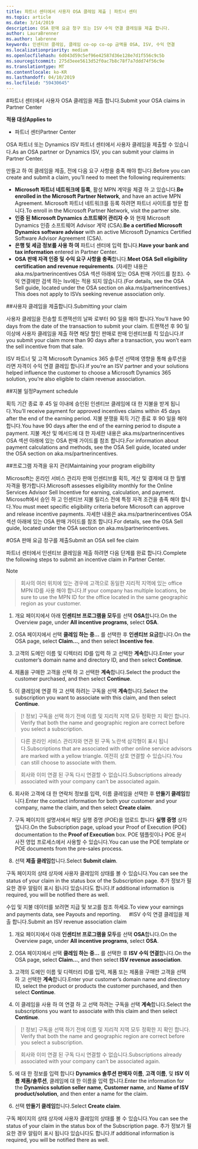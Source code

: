 ```yaml
---
title: 파트너 센터에서 사용자 OSA 클레임 제출 | 파트너 센터
ms.topic: article
ms.date: 3/14/2019
description: OSA 판매 요금 청구 또는 ISV 수익 연결 클레임을 제출 합니다.
author: LauraBrenner
ms.author: labrenne
keywords: 인센티브 클레임, 클레임 co-op co-op 금액을 OSA, ISV, 수익 연결
ms.localizationpriority: medium
ms.openlocfilehash: 6d043d59c5ef96e42587d36e128e7d1f556c9c5b
ms.sourcegitcommit: 275d3eee5613d52f0ac7b8c78f7a7ddd74f56c9e
ms.translationtype: MT
ms.contentlocale: ko-KR
ms.lasthandoff: 04/10/2019
ms.locfileid: "59430645"
---
```

#<a name="submit-your-osa-claims-in-partner-center"></a><span data-ttu-id="7a1c0-104">파트너 센터에서 사용자 OSA 클레임을 제출 합니다.</span><span class="sxs-lookup"><span data-stu-id="7a1c0-104">Submit your OSA claims in Partner Center</span></span>

**<span data-ttu-id="7a1c0-105">적용 대상</span><span class="sxs-lookup"><span data-stu-id="7a1c0-105">Applies to</span></span>**

-  <span data-ttu-id="7a1c0-106">파트너 센터</span><span class="sxs-lookup"><span data-stu-id="7a1c0-106">Partner Center</span></span>

<span data-ttu-id="7a1c0-107">OSA 파트너 또는 Dynamics ISV 파트너 센터에서 사용자 클레임을 제출할 수 있습니다.</span><span class="sxs-lookup"><span data-stu-id="7a1c0-107">As an OSA partner or Dynamics ISV, you can submit your claims in Partner Center.</span></span> 

<span data-ttu-id="7a1c0-108">만들고 하 여 클레임을 제출, 전에 다음 요구 사항을 충족 해야 합니다.</span><span class="sxs-lookup"><span data-stu-id="7a1c0-108">Before you can create and submit a claim, you’ll need to meet the following requirements:</span></span> 
-   <span data-ttu-id="7a1c0-109">**Microsoft 파트너 네트워크에 등록**, 활성 MPN 계약을 체결 하 고 있습니다.</span><span class="sxs-lookup"><span data-stu-id="7a1c0-109">**Be enrolled in the Microsoft Partner Network**, and have an active MPN Agreement.</span></span> <span data-ttu-id="7a1c0-110">Microsoft 파트너 네트워크를 등록 하려면 파트너 사이트를 방문 합니다.</span><span class="sxs-lookup"><span data-stu-id="7a1c0-110">To enroll in the Microsoft Partner Network, visit the partner site.</span></span> 
-   <span data-ttu-id="7a1c0-111">**인증 된 Microsoft Dynamics 소프트웨어 관리자 수** 와 현재 Microsoft Dynamics 인증 소프트웨어 Advisor 계약 (CSA).</span><span class="sxs-lookup"><span data-stu-id="7a1c0-111">**Be a certified Microsoft Dynamics software advisor** with an active Microsoft Dynamics Certified Software Advisor Agreement (CSA).</span></span> 
-   <span data-ttu-id="7a1c0-112">**은행 및 세금 정보를 사용 하 여** 파트너 센터에 입력 합니다.</span><span class="sxs-lookup"><span data-stu-id="7a1c0-112">**Have your bank and tax information** entered in Partner Center.</span></span> 
-   <span data-ttu-id="7a1c0-113">**OSA 판매 자격 인증 및 수익 요구 사항을 충족**합니다.</span><span class="sxs-lookup"><span data-stu-id="7a1c0-113">**Meet OSA Sell eligibility certification and revenue requirements**.</span></span> <span data-ttu-id="7a1c0-114">(자세한 내용은 aka.ms/partnerincentives OSA 섹션 아래에 있는 OSA 판매 가이드를 참조). 수익 연결에만 검색 하는 Isv에는 적용 되지 않습니다.</span><span class="sxs-lookup"><span data-stu-id="7a1c0-114">(For details, see the OSA Sell guide, located under the OSA section on aka.ms/partnerincentives.) This does not apply to ISVs seeking revenue association only.</span></span> 

##<a name="submitting-your-claim"></a><span data-ttu-id="7a1c0-115">사용자 클레임을 제출합니다.</span><span class="sxs-lookup"><span data-stu-id="7a1c0-115">Submitting your claim</span></span>

<span data-ttu-id="7a1c0-116">사용자 클레임을 전송할 트랜잭션의 날짜 로부터 90 일을 해야 합니다.</span><span class="sxs-lookup"><span data-stu-id="7a1c0-116">You’ll have 90 days from the date of the transaction to submit your claim.</span></span> <span data-ttu-id="7a1c0-117">트랜잭션 후 90 일 이상에 사용자 클레임을 제출 하면 해당 할인 판매로 판매 인센티브를 킥 있습니다.</span><span class="sxs-lookup"><span data-stu-id="7a1c0-117">If you submit your claim more than 90 days after a transaction, you won’t earn the sell incentive from that sale.</span></span> 

<span data-ttu-id="7a1c0-118">ISV 파트너 및 고객 Microsoft Dynamics 365 솔루션 선택에 영향을 통해 솔루션을 라면 자격이 수익 연결 클레임 합니다.</span><span class="sxs-lookup"><span data-stu-id="7a1c0-118">If you’re an ISV partner and your solutions helped influence the customer to choose a Microsoft Dynamics 365 solution, you’re also eligible to claim revenue association.</span></span>   

##<a name="payment-schedule"></a><span data-ttu-id="7a1c0-119">지불 일정</span><span class="sxs-lookup"><span data-stu-id="7a1c0-119">Payment schedule</span></span>

<span data-ttu-id="7a1c0-120">획득 기간 종료 후 45 일 이내에 승인된 인센티브 클레임에 대 한 지불을 받게 됩니다.</span><span class="sxs-lookup"><span data-stu-id="7a1c0-120">You’ll receive payment for approved incentives claims within 45 days after the end of the earning period.</span></span> <span data-ttu-id="7a1c0-121">지불 분쟁을 획득 기간 종료 후 90 일을 해야 합니다.</span><span class="sxs-lookup"><span data-stu-id="7a1c0-121">You have 90 days after the end of the earning period to dispute a payment.</span></span> <span data-ttu-id="7a1c0-122">지불 계산 및 메서드에 대 한 자세한 내용은 aka.ms/partnerincentives OSA 섹션 아래에 있는 OSA 판매 가이드를 참조 합니다.</span><span class="sxs-lookup"><span data-stu-id="7a1c0-122">For information about payment calculations and methods, see the OSA Sell guide, located under the OSA section on aka.ms/partnerincentives.</span></span>

##<a name="maintaining-your-program-eligibility"></a><span data-ttu-id="7a1c0-123">프로그램 자격을 유지 관리</span><span class="sxs-lookup"><span data-stu-id="7a1c0-123">Maintaining your program eligibility</span></span>

<span data-ttu-id="7a1c0-124">Microsoft는 온라인 서비스 관리자 판매 인센티브를 획득, 계산 및 결제에 대 한 월별 자격을 평가합니다.</span><span class="sxs-lookup"><span data-stu-id="7a1c0-124">Microsoft assesses eligibility monthly for the Online Services Advisor Sell Incentive for earning, calculation, and payment.</span></span> <span data-ttu-id="7a1c0-125">Microsoft에서 승인 하 고 인센티브 지불 릴리스 전에 특정 자격 조건을 충족 해야 합니다.</span><span class="sxs-lookup"><span data-stu-id="7a1c0-125">You must meet specific eligibility criteria before Microsoft can approve and release incentive payments.</span></span> <span data-ttu-id="7a1c0-126">자세한 내용은 aka.ms/partnerincentives OSA 섹션 아래에 있는 OSA 판매 가이드를 참조 합니다.</span><span class="sxs-lookup"><span data-stu-id="7a1c0-126">For details, see the OSA Sell guide, located under the OSA section on aka.ms/partnerincentives.</span></span>

#<a name="submit-an-osa-sell-fee-claim"></a><span data-ttu-id="7a1c0-127">OSA 판매 요금 청구를 제출</span><span class="sxs-lookup"><span data-stu-id="7a1c0-127">Submit an OSA sell fee claim</span></span>

<span data-ttu-id="7a1c0-128">파트너 센터에서 인센티브 클레임을 제출 하려면 다음 단계를 완료 합니다.</span><span class="sxs-lookup"><span data-stu-id="7a1c0-128">Complete the following steps to submit an incentive claim in Partner Center.</span></span>  

>[!NOTE]

><span data-ttu-id="7a1c0-129">회사의 여러 위치에 있는 경우에 고객으로 동일한 지리적 지역에 있는 office MPN ID를 사용 해야 합니다.</span><span class="sxs-lookup"><span data-stu-id="7a1c0-129">If your company has multiple locations, be sure to use the MPN ID for the office located in the same geographic region as your customer.</span></span> 

1.  <span data-ttu-id="7a1c0-130">개요 페이지에서 아래 **인센티브 프로그램을 모두**를 선택 **OSA**합니다.</span><span class="sxs-lookup"><span data-stu-id="7a1c0-130">On the Overview page, under **All incentive programs**, select **OSA**.</span></span>

2.  <span data-ttu-id="7a1c0-131">OSA 페이지에서 선택 **클레임 하는 중...** 를 선택한 후 **인센티브 요금**합니다.</span><span class="sxs-lookup"><span data-stu-id="7a1c0-131">On the OSA page, select **Claim…**, and then select **Incentive fee**.</span></span>

3.  <span data-ttu-id="7a1c0-132">고객의 도메인 이름 및 디렉터리 ID를 입력 하 고 선택한 **계속**합니다.</span><span class="sxs-lookup"><span data-stu-id="7a1c0-132">Enter your customer’s domain name and directory ID, and then select **Continue**.</span></span> 

4.  <span data-ttu-id="7a1c0-133">제품을 구매한 고객을 선택 하 고 선택한 **계속**합니다.</span><span class="sxs-lookup"><span data-stu-id="7a1c0-133">Select the product the customer purchased, and then select **Continue**.</span></span> 

5.  <span data-ttu-id="7a1c0-134">이 클레임에 연결 하 고 선택 하려는 구독을 선택 **계속**합니다.</span><span class="sxs-lookup"><span data-stu-id="7a1c0-134">Select the subscription you want to associate with this claim, and then select **Continue**.</span></span>

>[! 정보]<span data-ttu-id="7a1c0-135"> 구독을 선택 하기 전에 이름 및 지리적 지역 모두 정확한 지 확인 합니다.</span><span class="sxs-lookup"><span data-stu-id="7a1c0-135"> Verify that both the name and geographic region are correct before you select a subscription.</span></span> 

><span data-ttu-id="7a1c0-136">다른 온라인 서비스 관리자와 연관 된 구독 노란색 삼각형이 표시 됩니다.</span><span class="sxs-lookup"><span data-stu-id="7a1c0-136">Subscriptions that are associated with other online service advisors are marked with a yellow triangle.</span></span> <span data-ttu-id="7a1c0-137">여전히 상호 연결할 수 있습니다.</span><span class="sxs-lookup"><span data-stu-id="7a1c0-137">You can still choose to associate with them.</span></span> 

><span data-ttu-id="7a1c0-138">회사와 이미 연결 된 구독 다시 연결할 수 없습니다.</span><span class="sxs-lookup"><span data-stu-id="7a1c0-138">Subscriptions already associated with your company can’t be associated again.</span></span>  

6.  <span data-ttu-id="7a1c0-139">회사와 고객에 대 한 연락처 정보를 입력, 이름 클레임을 선택한 후 **만들기 클레임**합니다.</span><span class="sxs-lookup"><span data-stu-id="7a1c0-139">Enter the contact information for both your customer and your company, name the claim, and then select **Create claim**.</span></span> 

7.  <span data-ttu-id="7a1c0-140">구독 페이지의 설명서에서 해당 실행 증명 (POE)을 업로드 합니다 **실행 증명** 상자입니다.</span><span class="sxs-lookup"><span data-stu-id="7a1c0-140">On the Subscription page, upload your Proof of Execution (POE) documentation to the **Proof of Execution** box.</span></span> <span data-ttu-id="7a1c0-141">POE 템플릿이나 POE 문서 사전 영업 프로세스에서 사용할 수 있습니다.</span><span class="sxs-lookup"><span data-stu-id="7a1c0-141">You can use the POE template or POE documents from the pre-sales process.</span></span> 

8.  <span data-ttu-id="7a1c0-142">선택 **제출 클레임**합니다.</span><span class="sxs-lookup"><span data-stu-id="7a1c0-142">Select **Submit claim**.</span></span>    

<span data-ttu-id="7a1c0-143">구독 페이지의 상태 상자에 사용자 클레임의 상태를 볼 수 있습니다.</span><span class="sxs-lookup"><span data-stu-id="7a1c0-143">You can see the status of your claim in the status box of the Subscription page.</span></span> <span data-ttu-id="7a1c0-144">추가 정보가 필요한 경우 알림이 표시 됩니다 있습니다도 합니다.</span><span class="sxs-lookup"><span data-stu-id="7a1c0-144">If additional information is required, you will be notified there as well.</span></span>

<span data-ttu-id="7a1c0-145">수입 및 지불 데이터를 보려면 지급 및 보고를 참조 하세요.</span><span class="sxs-lookup"><span data-stu-id="7a1c0-145">To view your earnings and payments data, see Payouts and reporting.</span></span> 
 
#<a name="submit-an-isv-revenue-association-claim"></a><span data-ttu-id="7a1c0-146">ISV 수익 연결 클레임을 제출 합니다.</span><span class="sxs-lookup"><span data-stu-id="7a1c0-146">Submit an ISV revenue association claim</span></span>

1.  <span data-ttu-id="7a1c0-147">개요 페이지에서 아래 **인센티브 프로그램을 모두**를 선택 **OSA**합니다.</span><span class="sxs-lookup"><span data-stu-id="7a1c0-147">On the Overview page, under **All incentive programs**, select **OSA**.</span></span>

2.  <span data-ttu-id="7a1c0-148">OSA 페이지에서 선택 **클레임 하는 중...** 를 선택한 후 **ISV 수익 연결**합니다.</span><span class="sxs-lookup"><span data-stu-id="7a1c0-148">On the OSA page, select **Claim…**, and then select **ISV revenue association**.</span></span>

3.  <span data-ttu-id="7a1c0-149">고객의 도메인 이름 및 디렉터리 ID를 입력, 제품 또는 제품을 구매한 고객을 선택 하 고 선택한 **계속**합니다.</span><span class="sxs-lookup"><span data-stu-id="7a1c0-149">Enter your customer’s domain name and directory ID, select the product or products the customer purchased, and then select **Continue**.</span></span> 

4.  <span data-ttu-id="7a1c0-150">이 클레임을 사용 하 여 연결 하 고 선택 하려는 구독을 선택 **계속**합니다.</span><span class="sxs-lookup"><span data-stu-id="7a1c0-150">Select the subscriptions you want to associate with this claim and then select **Continue**.</span></span>

>[! 정보]<span data-ttu-id="7a1c0-151"> 구독을 선택 하기 전에 이름 및 지리적 지역 모두 정확한 지 확인 합니다.</span><span class="sxs-lookup"><span data-stu-id="7a1c0-151"> Verify that both the name and geographic region are correct before you select a subscription.</span></span> 

><span data-ttu-id="7a1c0-152">회사와 이미 연결 된 구독 다시 연결할 수 없습니다.</span><span class="sxs-lookup"><span data-stu-id="7a1c0-152">Subscriptions already associated with your company can’t be associated again.</span></span>  

5.  <span data-ttu-id="7a1c0-153">에 대 한 정보를 입력 합니다 **Dynamics 솔루션 판매자 이름**, **고객 이름**, 및 **ISV 이름 제품/솔루션**, 클레임에 대 한 이름을 입력 합니다.</span><span class="sxs-lookup"><span data-stu-id="7a1c0-153">Enter the information for the **Dynamics solution seller name**, **Customer name**, and **Name of ISV product/solution**, and then enter a name for the claim.</span></span> 

6.  <span data-ttu-id="7a1c0-154">선택 **만들기 클레임**합니다.</span><span class="sxs-lookup"><span data-stu-id="7a1c0-154">Select **Create claim**.</span></span> 

<span data-ttu-id="7a1c0-155">구독 페이지의 상태 상자에 사용자 클레임의 상태를 볼 수 있습니다.</span><span class="sxs-lookup"><span data-stu-id="7a1c0-155">You can see the status of your claim in the status box of the Subscription page.</span></span> <span data-ttu-id="7a1c0-156">추가 정보가 필요한 경우 알림이 표시 됩니다 있습니다도 합니다.</span><span class="sxs-lookup"><span data-stu-id="7a1c0-156">If additional information is required, you will be notified there as well.</span></span>
